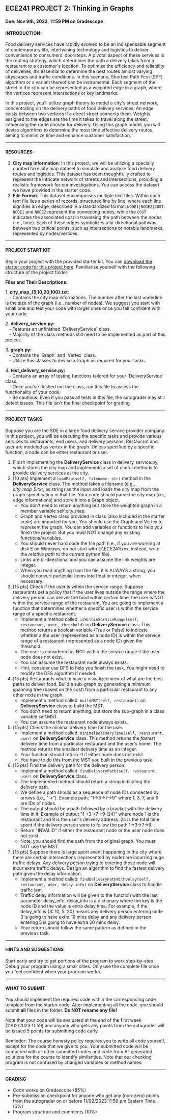 ECE241 PROJECT 2: Thinking in Graphs
------------------------------------

#### Due: Nov 9th, 2023, 11:59 PM on Gradescope

#### **INTRODUCTION:** 

Food delivery services have rapidly evolved to be an indispensable segment of contemporary life, intertwining technology and logistics to deliver convenience to consumers’ doorsteps. A pivotal aspect of these services is the routing strategy, which determines the path a delivery takes from a restaurant to a customer's location. To optimize the efficiency and reliability of deliveries, it’s essential to determine the best routes amidst varying cityscapes and traffic conditions. In this scenario, Shortest Path First (SPF) algorithm or a variant thereof can be instrumental. Each segment of the street in the city can be represented as a weighted edge in a graph, where the vertices represent intersections or key landmarks.

In this project, you’ll utilize graph theory to model a city's street network, concentrating on the delivery paths of food delivery services. An edge exists between two vertices if a direct street connects them. Weights assigned to the edges are the time it takes to travel along the street, influencing the route chosen for delivery. Using this graph model, you will devise algorithms to determine the most time effective delivery routes, aiming to minimize time and enhance customer satisfaction.

* * *

#### **RESOURCES:**

1.  **City map information**: In this project, we will be utilizing a specially curated fake city map dataset to simulate and analyze food delivery routes and logistics. This dataset has been thoughtfully crafted to represent the intricate network of streets and intersections, providing a realistic framework for our investigations. You can access the dataset we have provided in the starter code. 
2.  **File Format**: This dataset encompasses multiple text files. Within each text file lies a series of records, structured line by line, where each line signifies an edge, described in a standardized format: `NODE1|NODE2|COST`. `NODE1` and `NODE2` represent the connecting nodes, while the `COST` indicates the associated cost in traversing the path between the nodes (i.e., time). Each of these edges symbolizes a bi-directional pathway between two critical points, such as intersections or notable landmarks, represented by nodes/vertices.

* * *

#### **PROJECT START KIT**

Begin your project with the provided starter kit. You can [download the starter code for this project here](https://github.com/chenzibin2019/ECE241_Project2_Fall2023). Familiarize yourself with the following structure of the project folder:

**Files and Their Descriptions:**

1\. **city\_map\_{5,10,20,100}.txt**:  
   - Contains the city map informations. The number after the last underline is the size of the graph (i.e., number of nodes). We suggest you start with small one and test your code with larger ones once you fell confident with your code. 

2\. **delivery\_service.py:**  
   - Features an unfinished \`DeliveryService\` class.  
   - Majority of the class methods still need to be implemented as part of this project.

3\. **graph.py:**  
   - Contains the \`Graph\` and \`Vertex\` class.  
   - Utilize this classes to devise a Graph as required for your tasks.

4\. **test\_delivery\_service.py:**  
   - Contains an array of testing functions tailored for your \`DeliveryService\` class.  
   - Once you've fleshed out the class, run this file to assess the functionality of your code.  
   - Be cautious: Even if you pass all tests in this file, the autograder may still detect issues. This file isn't the final checkpoint for grading.

* * *

#### **PROJECT TASKS**

Suppose you are the SDE in a large food delivery service provider company. In this project, you will be executing the specific tasks and provide various services to restaurants, end users, and delivery persons. Restaurant and user are modeled as vertex in the graph. Unless specified by a specific function, a node can be either restaurant or user. 

1.  Finish implementing the **DeliveryService** class in delivery\_service.py, which stores the city map and implements a set of useful methods to provide delivery services at the city. 
2.  \[10 pts\] Implement a `loadMap(self, filename: str)` method in the **DeliveryService** class. The method takes a filename (e.g., _city\_map\_5.txt_, as string) as the input and loads the city map from the graph specification in that file. Your code should parse the city map (i.e., edge informations) and store it into a Graph object.  
    *   You don't need to return anything but store the weighted graph in a member variable self.city\_map.
    *   Graph and Vertex class provided in class (also included in the starter code) are imported for you. You should use the Graph and Vertex to represent the graph. You can add variables or functions to help you finish the project. But you must NOT change any existing functions/variables. 
    *   You should never hard code the file path (i.e., if you are working at disk E on Windows, do not start with E:\\ECE241\\xxx, instead, write the _relative path_ to the current python file). 
    *   Links are bi-directional and you can assume the link weights are integer. 
    *   When you read anything from the file, it is ALWAYS a string, you should convert particular items into float or integer, when necessary. 
3.  \[15 pts\] Check if the user is within the service range. Suppose restaurants set a policy that if the user lives outside the range where the delivery person can deliver the food within certain time, the user is NOT within the service range of the restaurant. You are going to implement a function that determines whether a specific user is within the service range of a specific restaurant. 
    *   Implement a method called  `isWithinServiceRange(self, restaurant, user, threshold)` on **DeliveryService** class. This method returns a boolean variable (True or False) to indicate whether a the user (represented as a node ID) is within the service range of a restaurant (represented as a node ID) given the threshold. 
    *   The user is considered as NOT within the service range if the user node does not exist. 
    *   You can assume the restaurant node always exists. 
    *   Hint, consider use DFS to help you finish the task. You might need to modify the DFS algorithm if needed.
4.  \[15 pts\] Restaurants what to have a visualized view of what are the best paths to deliver food. Build a sub-graph by generating a minimum spanning tree (based on the cost) from a particular restaurant to any other node in the graph. 
    *   Implement a method called  `buildMST(self, restaurant)` on **DeliveryService** class to build the MST. 
    *   You don't need to return anything, but store the sub-graph in a class variable self.MST. 
    *   You can assume the restaurant node always exists. 
5.  \[15 pts\] Check the minimal delivery time for the user.   
    *   Implement a method called  `minimalDeliveryTime(self, restaurant, user)` on **DeliveryService** class. This method returns the _fastest_ delivery time from a particular restaurant and the user's home. The method returns the smallest delivery time as an integer.
    *   Your function should return -1 if either node does not exist. 
    *   You have to do this from the MST you built in the previous task. 
6.  \[15 pts\] Find the delivery path for the delivery person.   
    *   Implement a method called  `findDeliveryPath(self, restaurant, user)` on **DeliveryService** class. 
    *   The implemented method should return a string indicating the delivery path. 
    *   We define a path should as a sequence of node IDs connected by arrows (i.e., "->"). Example path: "1->3->7->9" where 1, 3, 7, and 9 are IDs of nodes. 
    *   The output should be a path followed by a bracket with the delivery time in it. Example of output "1->3->7->9 (24)" where node 1 is the restaurant and 9 is the user's delivery address. 24 is the total time spent if the delivery person were to follow the path 1->3->7->9. 
    *   Return "INVALID" if either the restaurant node or the user node does not exist. 
    *   Note, you should find the path from the original graph. You must NOT use the MST. 
7.  \[15 pts\] Suppose there is large sport event happening in the city where there are certain intersections (represented by node) are incurring huge traffic delays. Any delivery person trying to entering those node will incur extra traffic delays. Design an algorithm to find the fastest delivery path given the delay information. 
    *   Implement a method called  `findDeliveryPathWithDelay(self, restaurant, user, delay_info)` on **DeliveryService** class to handle traffic jam. 
    *   Traffic delay information will be given to the function with the last parameter delay\_info. delay\_info is a dictionary where the key is the node ID and the value is extra delay time. For example, if the delay\_info is {3: 10, 5: 20} means any delivery person entering node 3 is going to have extra 10 mins delay and any delivery person entering 5 is going to have extra 20 mins delay. 
    *   Your return should follow the same pattern as defined in the previous task. 

* * *

#### **HINTS AND SUGGESTIONS**

Start early and try to get portions of the program to work step-by-step. Debug your program using a small cities. Only use the complete file once you feel confident when your program works.

* * *

#### **WHAT TO SUBMIT**

You should implement the required code within the corresponding code template from the starter code. After implementing all the code, you should submit **all** files in the folder. **Do NOT rename any file!**

Note that your code will be evaluated at the end of the first week (11/02/2023 11:59) and anyone who gets any points from the autograder will be issued 5 points for submitting code early. 

Reminder: The course honesty policy requires you to write all code yourself, except for the code that we give to you. Your submitted code will be compared with all other submitted codes and code from AI-generated solutions for the course to identify similarities. Note that our checking program is not confused by changed variables or method names. 

* * *

#### **GRADING**

*   Code works on Gradescope (85%)
*   Pre-submission checkpoint for anyone who get any (non-zero) points from the autograder on or before 11/02/2023 11:59 pm Eastern Time. (5%)
*   Program structure and comments (10%)